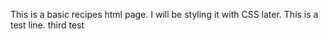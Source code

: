 This is a basic recipes html page. I will be styling it with CSS later.
This is a test line.
third test
